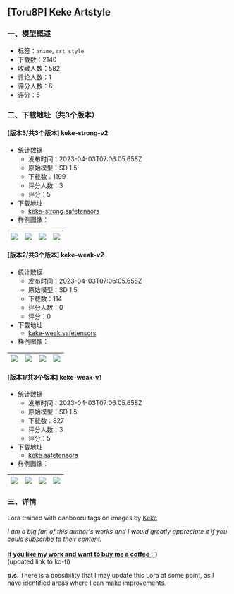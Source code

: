 ## [Toru8P] Keke Artstyle
### 一、模型概述

- 标签：`anime`, `art style`
- 下载数：2140
- 收藏人数：582
- 评论人数：1
- 评分人数：6
- 评分：5

### 二、下载地址（共3个版本）

#### [版本3/共3个版本] keke-strong-v2

- 统计数据
  - 发布时间：2023-04-03T07:06:05.658Z
  - 原始模型：SD 1.5
  - 下载数：1199
  - 评分人数：3
  - 评分：5
- 下载地址
  - [keke-strong.safetensors](https://civitai.com/api/download/models/22278)
- 样例图像：

| <img src="https://image.civitai.com/xG1nkqKTMzGDvpLrqFT7WA/ec138aff-c3f4-471d-646b-9183d73b1600/width=450/239533.jpeg" /> | <img src="https://image.civitai.com/xG1nkqKTMzGDvpLrqFT7WA/f2bcea64-b553-4ca3-e940-0e6739625e00/width=450/239532.jpeg" /> | <img src="https://image.civitai.com/xG1nkqKTMzGDvpLrqFT7WA/bbafd911-5ac1-47d8-d509-ac1b289b7700/width=450/239558.jpeg" /> | <img src="https://image.civitai.com/xG1nkqKTMzGDvpLrqFT7WA/75aa64fa-2231-4151-9c37-b3045e9abe00/width=450/239531.jpeg" /> |
| ---- | ---- | ---- | ---- |

#### [版本2/共3个版本] keke-weak-v2

- 统计数据
  - 发布时间：2023-04-03T07:06:05.658Z
  - 原始模型：SD 1.5
  - 下载数：114
  - 评分人数：0
  - 评分：0
- 下载地址
  - [keke-weak.safetensors](https://civitai.com/api/download/models/22272)
- 样例图像：

| <img src="https://image.civitai.com/xG1nkqKTMzGDvpLrqFT7WA/8a68a7c5-1aa5-4c4a-e741-0525e1a75c00/width=450/239472.jpeg" /> | <img src="https://image.civitai.com/xG1nkqKTMzGDvpLrqFT7WA/80b538a4-3364-43e4-61a1-6b7975099600/width=450/239471.jpeg" /> | <img src="https://image.civitai.com/xG1nkqKTMzGDvpLrqFT7WA/28433522-cbc6-4896-895d-4f16f7387b00/width=450/239470.jpeg" /> | <img src="https://image.civitai.com/xG1nkqKTMzGDvpLrqFT7WA/e9b0f086-40a6-456d-2b59-f3681993fa00/width=450/239469.jpeg" /> |
| ---- | ---- | ---- | ---- |

#### [版本1/共3个版本] keke-weak-v1

- 统计数据
  - 发布时间：2023-04-03T07:06:05.658Z
  - 原始模型：SD 1.5
  - 下载数：827
  - 评分人数：3
  - 评分：5
- 下载地址
  - [keke.safetensors](https://civitai.com/api/download/models/12831)
- 样例图像：

| <img src="https://image.civitai.com/xG1nkqKTMzGDvpLrqFT7WA/6c8a3dd8-8619-498e-ef96-4bc7ef777a00/width=450/124145.jpeg" /> | <img src="https://image.civitai.com/xG1nkqKTMzGDvpLrqFT7WA/678b5120-efd6-4150-6d7e-71a89a1b6500/width=450/124144.jpeg" /> | <img src="https://image.civitai.com/xG1nkqKTMzGDvpLrqFT7WA/3021912d-086f-4204-0fbf-52ab5b4c7700/width=450/124143.jpeg" /> | <img src="https://image.civitai.com/xG1nkqKTMzGDvpLrqFT7WA/fdd25818-846b-46c0-fe78-135c4a2f4800/width=450/124142.jpeg" /> |
| ---- | ---- | ---- | ---- |


### 三、详情
<p>Lora trained with danbooru tags on images by <a target="_blank" rel="ugc" href="https://keke-i.tumblr.com/">Keke</a></p><p><em>I am a big fan of this author's works and I would greatly appreciate it if you could subscribe to their content.</em><br /><br /><a target="_blank" rel="ugc" href="https://ko-fi.com/topru8p"><strong>If you like my work and want to buy me a coffee :')</strong></a><br />(updated link to ko-fi)</p><p></p><p><strong>p.s. </strong>There is a possibility that I may update this Lora at some point, as I have identified areas where I can make improvements.</p>